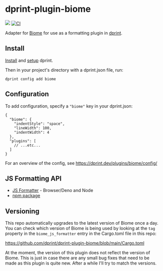 # dprint-plugin-biome

[![](https://img.shields.io/crates/v/dprint-plugin-biome.svg)](https://crates.io/crates/dprint-plugin-biome) [![CI](https://github.com/dprint/dprint-plugin-biome/workflows/CI/badge.svg)](https://github.com/dprint/dprint-plugin-biome/actions?query=workflow%3ACI)

Adapter for [Biome](https://github.com/biomejs/biome) for use as a formatting plugin in [dprint](https://github.com/dprint/dprint).

## Install

[Install](https://dprint.dev/install/) and [setup](https://dprint.dev/setup/) dprint.

Then in your project's directory with a dprint.json file, run:

```shellsession
dprint config add biome
```

## Configuration

To add configuration, specify a `"biome"` key in your dprint.json:

```jsonc
{
  "biome": {
    "indentStyle": "space",
    "lineWidth": 100,
    "indentWidth": 4
  },
  "plugins": [
    // ...etc...
  ]
}
```

For an overview of the config, see https://dprint.dev/plugins/biome/config/

## JS Formatting API

- [JS Formatter](https://github.com/dprint/js-formatter) - Browser/Deno and Node
- [npm package](https://www.npmjs.com/package/@dprint/biome)

## Versioning

This repo automatically upgrades to the latest version of Biome once a day. You can check which version of Biome is being used by looking at the `tag` property in the `biome_js_formatter` entry in the Cargo.toml file in this repo:

https://github.com/dprint/dprint-plugin-biome/blob/main/Cargo.toml

At the moment, the version of this plugin does not reflect the version of Biome. This is just in case there are any small bug fixes that need to be made as this plugin is quite new. After a while I'll try to match the versions.
